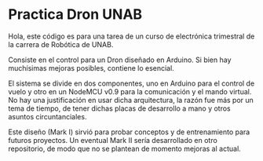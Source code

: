 # Practica Dron UNAB

Hola, este código es para una tarea de un curso de electrónica trimestral de la carrera de Robótica de UNAB.

Consiste en el control para un Dron diseñado en Arduino. Si bien hay muchísimas mejoras posibles, contiene lo esencial.

El sistema se divide en dos componentes, uno en Arduino para el control de vuelo y otro en un NodeMCU v0.9 para la comunicación y el mando virtual. No hay una justificación en usar dicha arquitectura, la razón fue más por un tema de tiempo, de tener dichas placas de desarrollo a mano y otros asuntos circuntanciales.

Este diseño (Mark I) sirvió para probar conceptos y de entrenamiento para futuros proyectos. Un eventual Mark II sería desarrollado en otro repositorio, de modo que no se plantean de momento mejoras al actual.
